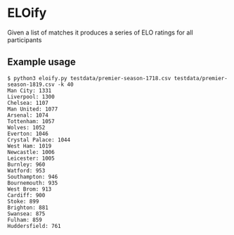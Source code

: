 # ELOify
Given a list of matches it produces a series of ELO ratings for all participants

## Example usage

```
$ python3 eloify.py testdata/premier-season-1718.csv testdata/premier-season-1819.csv -k 40
Man City: 1331
Liverpool: 1300
Chelsea: 1107
Man United: 1077
Arsenal: 1074
Tottenham: 1057
Wolves: 1052
Everton: 1046
Crystal Palace: 1044
West Ham: 1019
Newcastle: 1006
Leicester: 1005
Burnley: 960
Watford: 953
Southampton: 946
Bournemouth: 935
West Brom: 913
Cardiff: 900
Stoke: 899
Brighton: 881
Swansea: 875
Fulham: 859
Huddersfield: 761
```
